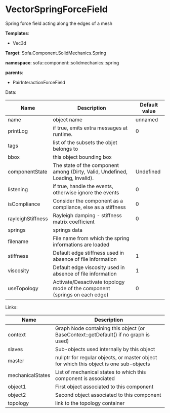 # VectorSpringForceField

Spring force field acting along the edges of a mesh


__Templates__:
- Vec3d

__Target__: Sofa.Component.SolidMechanics.Spring

__namespace__: sofa::component::solidmechanics::spring

__parents__: 
- PairInteractionForceField

Data: 

<table>
<thead>
    <tr>
        <th>Name</th>
        <th>Description</th>
        <th>Default value</th>
    </tr>
</thead>
<tbody>
	<tr>
		<td>name</td>
		<td>
object name
</td>
		<td>unnamed</td>
	</tr>
	<tr>
		<td>printLog</td>
		<td>
if true, emits extra messages at runtime.
</td>
		<td>0</td>
	</tr>
	<tr>
		<td>tags</td>
		<td>
list of the subsets the objet belongs to
</td>
		<td></td>
	</tr>
	<tr>
		<td>bbox</td>
		<td>
this object bounding box
</td>
		<td></td>
	</tr>
	<tr>
		<td>componentState</td>
		<td>
The state of the component among (Dirty, Valid, Undefined, Loading, Invalid).
</td>
		<td>Undefined</td>
	</tr>
	<tr>
		<td>listening</td>
		<td>
if true, handle the events, otherwise ignore the events
</td>
		<td>0</td>
	</tr>
	<tr>
		<td>isCompliance</td>
		<td>
Consider the component as a compliance, else as a stiffness
</td>
		<td>0</td>
	</tr>
	<tr>
		<td>rayleighStiffness</td>
		<td>
Rayleigh damping - stiffness matrix coefficient
</td>
		<td>0</td>
	</tr>
	<tr>
		<td>springs</td>
		<td>
springs data
</td>
		<td></td>
	</tr>
	<tr>
		<td>filename</td>
		<td>
File name from which the spring informations are loaded
</td>
		<td></td>
	</tr>
	<tr>
		<td>stiffness</td>
		<td>
Default edge stiffness used in absence of file information
</td>
		<td>1</td>
	</tr>
	<tr>
		<td>viscosity</td>
		<td>
Default edge viscosity used in absence of file information
</td>
		<td>1</td>
	</tr>
	<tr>
		<td>useTopology</td>
		<td>
Activate/Desactivate topology mode of the component (springs on each edge)
</td>
		<td>0</td>
	</tr>

</tbody>
</table>

Links: 

| Name | Description |
| ---- | ----------- |
|context|Graph Node containing this object (or BaseContext::getDefault() if no graph is used)|
|slaves|Sub-objects used internally by this object|
|master|nullptr for regular objects, or master object for which this object is one sub-objects|
|mechanicalStates|List of mechanical states to which this component is associated|
|object1|First object associated to this component|
|object2|Second object associated to this component|
|topology|link to the topology container|



